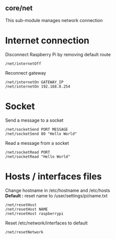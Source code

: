 core/net
--------

This sub-module manages network connection

# Internet connection

Disconnect Raspberry Pi by removing default route
```
/net/internetOff
```

Reconnect gateway
```
/net/internetOn GATEWAY_IP
/net/internetOn 192.168.0.254
```
# Socket

Send a message to a socket
```
/net/socketSend PORT MESSAGE
/net/socketSend 80 "Hello World"
```
Read a message from a socket
```
/net/socketRead PORT
/net/socketRead "Hello World"
```

# Hosts / interfaces files
Change hostname in /etc/hostname and /etc/hosts    
**Default :** reset name to /user/settings/pi/name.txt
```
/net/resetHost
/net/resetHost NAME
/net/resetHost raspberrypi
```

Reset /etc/network/interfaces to default
```
/net/resetNetwork
```
